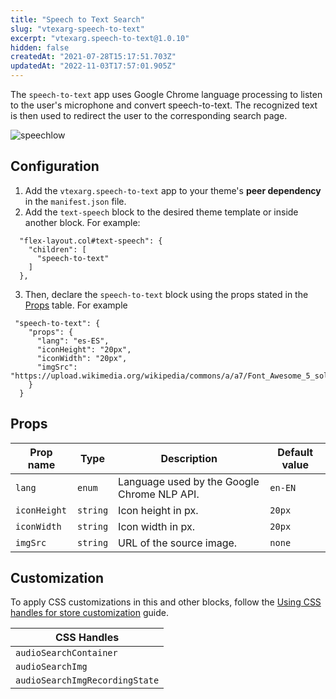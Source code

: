 ```yaml
---
title: "Speech to Text Search"
slug: "vtexarg-speech-to-text"
excerpt: "vtexarg.speech-to-text@1.0.10"
hidden: false
createdAt: "2021-07-28T15:17:51.703Z"
updatedAt: "2022-11-03T17:57:01.905Z"
---
```


The `speech-to-text` app uses Google Chrome language processing to listen to the user's microphone and convert speech-to-text. The recognized text is then used to redirect the user to the corresponding search page.

![speechlow](https://cdn.jsdelivr.net/gh/vtexdocs/dev-portal-content@main/images/vtexarg-speech-to-text-0.gif)

## Configuration

1. Add the `vtexarg.speech-to-text` app to your theme's **peer dependency** in the `manifest.json` file.
2. Add the `text-speech` block to the desired theme template or inside another block. For example:

```
  "flex-layout.col#text-speech": {
    "children": [
      "speech-to-text"
    ]
  },
```

3. Then, declare the `speech-to-text` block using the props stated in the [Props](#props) table. For example

```
 "speech-to-text": {
    "props": {
      "lang": "es-ES",
      "iconHeight": "20px",
      "iconWidth": "20px",
      "imgSrc": "https://upload.wikimedia.org/wikipedia/commons/a/a7/Font_Awesome_5_solid_microphone.svg"
    }
  }
```

## Props

| Prop name    | Type            | Description    | Default value                                                                                                                               |
| ------------ | --------------- | --------------------------------------------------------------------------------------------------------------------------------------------- | ---------- |
| `lang`      | `enum`       | Language used by the Google Chrome NLP API.         | `en-EN`        |
| `iconHeight`      | `string`       | Icon height in px.         | `20px`        |
| `iconWidth`      | `string`       | Icon width in px.         | `20px`        |
| `imgSrc`      | `string`       | URL of the source image.         | `none`        |

## Customization

To apply CSS customizations in this and other blocks, follow the [Using CSS handles for store customization](https://developers.vtex.com/vtex-developer-docs/docs/vtex-io-documentation-using-css-handles-for-store-customization) guide.

| CSS Handles |
| ----------- |
| `audioSearchContainer` |
| `audioSearchImg` |
| `audioSearchImgRecordingState` |
